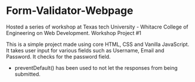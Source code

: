 # Form-Validator-Webpage
Hosted a series of workshop at Texas tech University - Whitacre College of Engineering on Web Development. Workshop Project #1

This is a simple project made using core HTML, CSS and Vanilla JavaScript. It takes user input for various fields such as Username, Email and Password.
It checks for the password field.

- preventDefault() has been used to not let the responses from being submitted.
